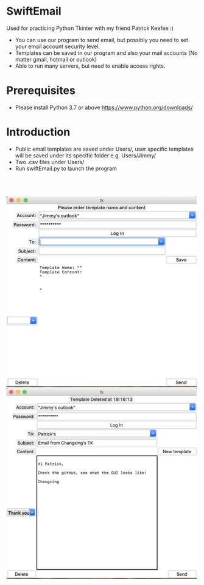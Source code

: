 # SwiftEmail
Used for practicing Python Tkinter with my friend Patrick Keefee :)

* You can use our program to send email, but possibly you need to set your email account security level.<br/>
* Templates can be saved in our program and also your mail accounts (No matter gmail, hotmail or outlook)
* Able to run many servers, but need to enable access rights.

# Prerequisites

* Please install Python 3.7 or above https://www.python.org/downloads/

# Introduction
* Public email templates are saved under Users/, user specific templates will be saved under its specific folder e.g. Users/Jimmy/
* Two .csv files under Users/
* Run swiftEmail.py to launch the program
</br></br></br></br>


<img src="/preview.png" width="500" height="500"/>

<img src="/preview2.png" width="500" height="500"/>

